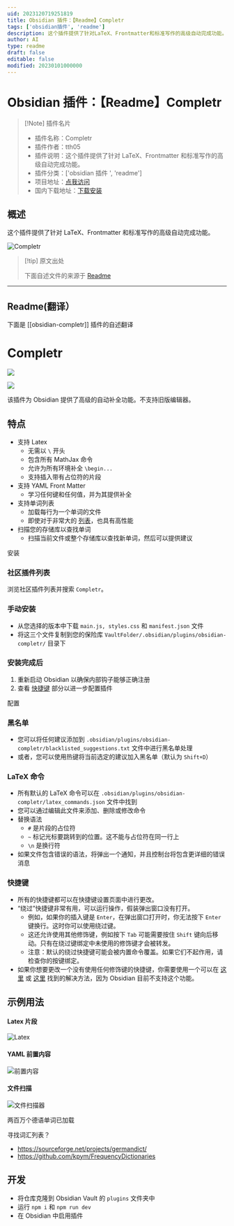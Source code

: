 ```yaml
---
uid: 2023120719251819
title: Obsidian 插件：【Readme】Completr
tags: ['obsidian插件', 'readme']
description: 这个插件提供了针对LaTeX、Frontmatter和标准写作的高级自动完成功能。
author: AI
type: readme
draft: false
editable: false
modified: 20230101000000
---
```


# Obsidian 插件：【Readme】Completr

> [!Note] 插件名片
> - 插件名称：Completr
> - 插件作者：tth05
> - 插件说明：这个插件提供了针对 LaTeX、Frontmatter 和标准写作的高级自动完成功能。
> - 插件分类：['obsidian 插件 ', 'readme']
> - 项目地址：[点我访问](https://github.com/tth05/obsidian-completr)
> - 国内下载地址：[下载安装](https://pkmer.cn/products/plugin/pluginMarket/?obsidian-completr)

## 概述

这个插件提供了针对 LaTeX、Frontmatter 和标准写作的高级自动完成功能。

![Completr](https://cdn.pkmer.cn/covers/obsidian-completr.gif!pkmer)

> [!tip] 原文出处
>
>下面自述文件的来源于 [Readme](https://ghproxy.net/https://raw.githubusercontent.com/tth05/obsidian-completr/master/README.md)
>

---

## Readme(翻译）

下面是 [[obsidian-completr]] 插件的自述翻译

# Completr

[![](https://img.shields.io/github/v/release/tth05/obsidian-completr?style=flat-square)](https://github.com/tth05/obsidian-completr/releases)

![](https://img.shields.io/github/downloads/tth05/obsidian-completr/total?style=flat-square)

该插件为 Obsidian 提供了高级的自动补全功能。不支持旧版编辑器。

## 特点

- 支持 Latex
    - 无需以 `\` 开头
    - 包含所有 MathJax 命令
    - 允许为所有环境补全 `\begin...`
    - 支持插入带有占位符的片段
- 支持 YAML Front Matter
    - 学习任何键和任何值，并为其提供补全
- 支持单词列表
    - 加载每行为一个单词的文件
    - 即使对于非常大的 [列表](#寻找单词列表)，也具有高性能
- 扫描您的存储库以查找单词
    - 扫描当前文件或整个存储库以查找新单词，然后可以提供建议

安装

### 社区插件列表

浏览社区插件列表并搜索 `Completr`。

### 手动安装

- 从您选择的版本中下载 `main.js, styles.css` 和 `manifest.json` 文件
- 将这三个文件复制到您的保险库 `VaultFolder/.obsidian/plugins/obsidian-completr/` 目录下

### 安装完成后

1. 重新启动 Obsidian 以确保内部钩子能够正确注册
2. 查看 [快捷键](#hotkeys) 部分以进一步配置插件

配置

### 黑名单

- 您可以将任何建议添加到 `.obsidian/plugins/obsidian-completr/blacklisted_suggestions.txt` 文件中进行黑名单处理
- 或者，您可以使用热键将当前选定的建议加入黑名单（默认为 `Shift+D`）

### LaTeX 命令

- 所有默认的 LaTeX 命令可以在 `.obsidian/plugins/obsidian-completr/latex_commands.json` 文件中找到
- 您可以通过编辑此文件来添加、删除或修改命令
- 替换语法
    - `#` 是片段的占位符
    - `~` 标记光标要跳转到的位置。这不能与占位符在同一行上
    - `\n` 是换行符
- 如果文件包含错误的语法，将弹出一个通知，并且控制台将包含更详细的错误消息

### 快捷键

- 所有的快捷键都可以在快捷键设置页面中进行更改。
- “绕过”快捷键非常有用，可以运行操作，假装弹出窗口没有打开。
    - 例如，如果你的插入键是 `Enter`，在弹出窗口打开时，你无法按下 `Enter` 键换行。这时你可以使用绕过键。
    - 这还允许使用其他修饰键，例如按下 `Tab` 可能需要按住 `Shift` 键向后移动。只有在绕过键绑定中未使用的修饰键才会被转发。
    - 注意：默认的绕过快捷键可能会被内置命令覆盖。如果它们不起作用，请检查你的按键绑定。
- 如果你想要更改一个没有使用任何修饰键的快捷键，你需要使用一个可以在 [这里](https://forum.obsidian.md/t/be-able-of-using-the-function-keys-f1-f12-to-perform-functions/15748/7) 或 [这里](https://forum.obsidian.md/t/function-keys-cant-be-bound-as-hotkeys-without-modifiers/26956/4) 找到的解决方法，因为 Obsidian 目前不支持这个功能。

## 示例用法

#### Latex 片段

![Latex](https://cdn.pkmer.cn/covers/obsidian-completr_1_2.gif!pkmer)

#### YAML 前置内容

![前置内容](https://cdn.pkmer.cn/covers/obsidian-completr_1_3.gif!pkmer)

#### 文件扫描

![文件扫描器](https://cdn.pkmer.cn/covers/obsidian-completr_1_4.gif!pkmer)

两百万个德语单词已加载

寻找词汇列表？

- <https://sourceforge.net/projects/germandict/>
- <https://github.com/kpym/FrequencyDictionaries>

## 开发

- 将仓库克隆到 Obsidian Vault 的 `plugins` 文件夹中
- 运行 `npm i` 和 `npm run dev`
- 在 Obsidian 中启用插件



